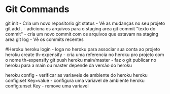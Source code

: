 # Git Commands

git init - Cria um novo repositorio
git status - Vê as mudanças no seu projeto
git add . - adiciona os arquivos para o staging area
git commit "texto do commit" - cria um novo commit com os arquivos que estavam na staging area
git log - Vê os commits recentes

#Heroku
heroku login - loga no heroku para associar sua conta ao projeto
heroku create th-expensify - cria uma referencia no heroku pro projeto com o nome th-expensify
git push heroku main/master - faz o git publicar no heroku para a main ou master depende da versão do heroku

heroku config - verificar as variaveis de ambiente do heroku
heroku config:set Key=value - configura uma variavel de ambiente
heroku config:unset Key - remove uma variavel
